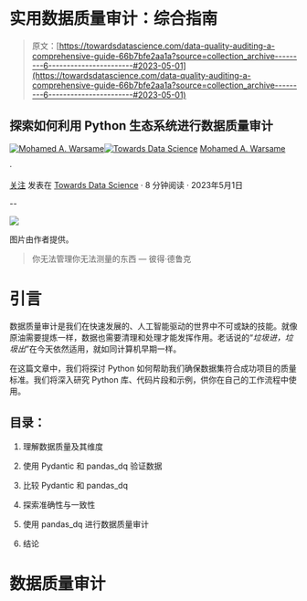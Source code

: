 # 实用数据质量审计：综合指南

> 原文：[https://towardsdatascience.com/data-quality-auditing-a-comprehensive-guide-66b7bfe2aa1a?source=collection_archive---------6-----------------------#2023-05-01](https://towardsdatascience.com/data-quality-auditing-a-comprehensive-guide-66b7bfe2aa1a?source=collection_archive---------6-----------------------#2023-05-01)

## 探索如何利用 Python 生态系统进行数据质量审计

[](https://warsamewords.medium.com/?source=post_page-----66b7bfe2aa1a--------------------------------)[![Mohamed A. Warsame](../Images/181088ce4386d05a1609d352f0fba518.png)](https://warsamewords.medium.com/?source=post_page-----66b7bfe2aa1a--------------------------------)[](https://towardsdatascience.com/?source=post_page-----66b7bfe2aa1a--------------------------------)[![Towards Data Science](../Images/a6ff2676ffcc0c7aad8aaf1d79379785.png)](https://towardsdatascience.com/?source=post_page-----66b7bfe2aa1a--------------------------------) [Mohamed A. Warsame](https://warsamewords.medium.com/?source=post_page-----66b7bfe2aa1a--------------------------------)

·

[关注](https://medium.com/m/signin?actionUrl=https%3A%2F%2Fmedium.com%2F_%2Fsubscribe%2Fuser%2Ff6e939f8161&operation=register&redirect=https%3A%2F%2Ftowardsdatascience.com%2Fdata-quality-auditing-a-comprehensive-guide-66b7bfe2aa1a&user=Mohamed+A.+Warsame&userId=f6e939f8161&source=post_page-f6e939f8161----66b7bfe2aa1a---------------------post_header-----------) 发表在 [Towards Data Science](https://towardsdatascience.com/?source=post_page-----66b7bfe2aa1a--------------------------------) · 8 分钟阅读 · 2023年5月1日 [](https://medium.com/m/signin?actionUrl=https%3A%2F%2Fmedium.com%2F_%2Fvote%2Ftowards-data-science%2F66b7bfe2aa1a&operation=register&redirect=https%3A%2F%2Ftowardsdatascience.com%2Fdata-quality-auditing-a-comprehensive-guide-66b7bfe2aa1a&user=Mohamed+A.+Warsame&userId=f6e939f8161&source=-----66b7bfe2aa1a---------------------clap_footer-----------)

--

[](https://medium.com/m/signin?actionUrl=https%3A%2F%2Fmedium.com%2F_%2Fbookmark%2Fp%2F66b7bfe2aa1a&operation=register&redirect=https%3A%2F%2Ftowardsdatascience.com%2Fdata-quality-auditing-a-comprehensive-guide-66b7bfe2aa1a&source=-----66b7bfe2aa1a---------------------bookmark_footer-----------)![](../Images/8d39ed09c1f0e1e25761929e54bf0277.png)

图片由作者提供。

> 你无法管理你无法测量的东西 — 彼得·德鲁克

# 引言

数据质量审计是我们在快速发展的、人工智能驱动的世界中不可或缺的技能。就像原油需要提炼一样，数据也需要清理和处理才能发挥作用。老话说的“*垃圾进，垃圾出*”在今天依然适用，就如同计算机早期一样。

在这篇文章中，我们将探讨 Python 如何帮助我们确保数据集符合成功项目的质量标准。我们将深入研究 Python 库、代码片段和示例，供你在自己的工作流程中使用。

## **目录**：

1.  理解数据质量及其维度

1.  使用 Pydantic 和 pandas_dq 验证数据

1.  比较 Pydantic 和 pandas_dq

1.  探索准确性与一致性

1.  使用 pandas_dq 进行数据质量审计

1.  结论

# 数据质量审计
